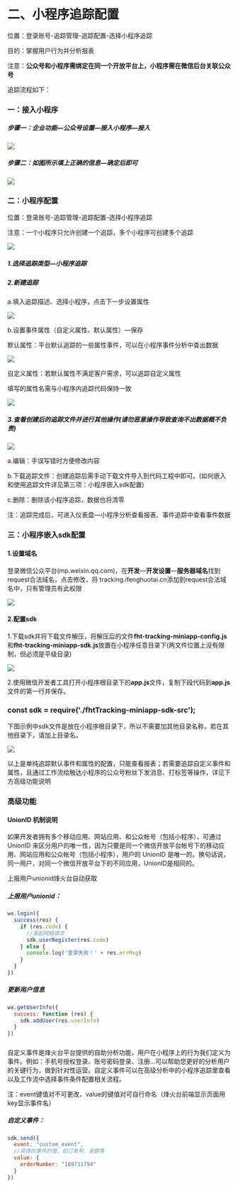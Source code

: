 # 二、小程序追踪配置

位置：登录账号-追踪管理-追踪配置-选择小程序追踪

目的：掌握用户行为并分析报表

注意：**公众号和小程序需绑定在同一个开放平台上，小程序需在微信后台关联公众号**

追踪流程如下：

### 一：接入小程序

##### 步骤一：企业功能—公众号设置—接入小程序—接入

![](/assets/jieruxiaochengxu.png)

##### 步骤二：如图所示填上正确的信息—确定后即可

![](/assets/creatxiaochengxu.png)

### 二：小程序配置

位置：登录账号-追踪管理-追踪配置-选择小程序追踪

注意：一个小程序只允许创建一个追踪，多个小程序可创建多个追踪

![](/assets/xiaochengxulist.png)

##### 1.选择追踪类型—小程序追踪

##### 2.新建追踪

a.填入追踪描述、选择小程序，点击下一步设置属性

![](/assets/zc.png)

b.设置事件属性（自定义属性、默认属性）—保存

默认属性：平台默认追踪的一些属性事件，可以在小程序事件分析中查出数据

![](/assets/shuixing.png)

自定义属性：若默认属性不满足客户需求，可以追踪自定义属性

填写的属性名需与小程序内追踪代码保持一致

![](/assets/zdyxcxsx.png)

##### 3.查看创建后的追踪文件并进行其他操作\(请勿恶意操作导致查询不出数据概不负责\)

![](/assets/listlist.png)

a.编辑：手误写错时方便修改内容

b.下载追踪文件：创建追踪后需手动下载文件导入到代码工程中即可。\(如何嵌入和使用追踪文件详见第三项：小程序嵌入sdk配置\)

c.删除：删除该小程序追踪，数据也将清零

注：追踪完成后，可进入仪表盘—小程序分析查看报表、事件追踪中查看事件数据

### 三：小程序嵌入sdk配置

#### 1.设置域名

登录微信公众平台\(mp.weixin.qq.com\)，在**开发**—**开发设置**—**服务器域名**找到request合法域名，点击修改，将  tracking.ifenghuotai.cn添加到request合法域名中，只有管理员有此权限

![](/assets/mpxcxszym.png)

#### 2.配置sdk

1.下载sdk并将下载文件解压，将解压后的文件**fht-tracking-miniapp-config.js**和**fht-tracking-miniapp-sdk.js**放置在小程序任意目录下\(两文件位置上没有限制，但必须是平级目录\)

![](/assets/zzwjjy.png)

2.使用微信开发者工具打开小程序根目录下的**app.js**文件，复制下段代码到**app.js**文件的第一行并保存。

### **const sdk = require\('./fhtTracking-miniapp-sdk-src'\);**

下图示例中sdk文件是放在小程序根目录下，所以不需要加其他目录名称，若在其他目录下，请加上目录名。

![](/assets/fzdm.png)

以上是单纯追踪默认事件和属性的配置，只能查看报表；若需要追踪自定义事件和属性，且通过工作流给触达小程序的公众号粉丝下发消息、打标签等操作，详见下方高级功能说明

### 高级功能

#### UnionID 机制说明

如果开发者拥有多个移动应用、网站应用、和公众帐号（包括小程序），可通过 UnionID 来区分用户的唯一性，因为只要是同一个微信开放平台帐号下的移动应用、网站应用和公众帐号（包括小程序），用户的 UnionID 是唯一的。换句话说，同一用户，对同一个微信开放平台下的不同应用，UnionID是相同的。

上报用户unionid烽火台自动获取

##### 上报用户unionid：

```js
wx.login({
  success(res) {
    if (res.code) {
      //发起网络请求
      sdk.userRegister(res.code)
    } else {
      console.log('登录失败！' + res.errMsg)
    }
  }
})
```

##### 更新用户信息

```js
wx.getUserInfo({
  success: function (res) {
    sdk.addUser(res.userInfo)
  }
})
```

##### 

自定义事件是烽火台平台提供的自助分析功能，用户在小程序上的行为我们定义为事件。例如：手机号授权登录、账号密码登录、注册...可以帮助您更好的分析用户的关键行为，做到针对性运营。自定义事件可以在高级分析中的小程序追踪里查看以及工作流中选择事件条件配置相关流程。

注：event键值对不可更改，value的键值对可自行命名（烽火台前端显示页面用key显示事件名）

##### 自定义事件：

```js
sdk.send({
  event: "custom_event",
  //具体的事件的值，如订单号，金额等
  value: {
    orderNumber: "189731794"
  }
})
```



